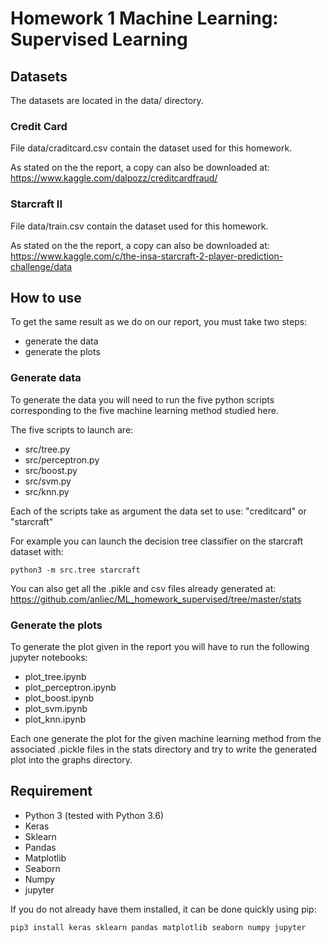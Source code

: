 # Homework 1 Machine Learning: Supervised Learning

## Datasets

The datasets are located in the data/ directory.

### Credit Card

File data/craditcard.csv contain the dataset used for this homework.

As stated on the the report, a copy can also be downloaded at: https://www.kaggle.com/dalpozz/creditcardfraud/

### Starcraft II

File data/train.csv contain the dataset used for this homework.

As stated on the the report, a copy can also be downloaded at: https://www.kaggle.com/c/the-insa-starcraft-2-player-prediction-challenge/data

## How to use

To get the same result as we do on our report, you must take two steps:
 - generate the data
 - generate the plots 

### Generate data
 
To generate the data you will need to run the five python scripts corresponding to the five machine learning method studied here.

The five scripts to launch are:
 - src/tree.py
 - src/perceptron.py
 - src/boost.py
 - src/svm.py
 - src/knn.py
 
Each of the scripts take as argument the data set to use: "creditcard" or "starcraft"

For example you can launch the decision tree classifier on the starcraft dataset with:

    python3 -m src.tree starcraft

You can also get all the .pikle and csv files already generated at: https://github.com/anliec/ML_homework_supervised/tree/master/stats

### Generate the plots

To generate the plot given in the report you will have to run the following jupyter notebooks:
 - plot_tree.ipynb
 - plot_perceptron.ipynb
 - plot_boost.ipynb
 - plot_svm.ipynb
 - plot_knn.ipynb
 
Each one generate the plot for the given machine learning method from the associated .pickle files in the stats directory and try to write the generated plot into the graphs directory.

## Requirement 

 - Python 3 (tested with Python 3.6)
 - Keras
 - Sklearn
 - Pandas
 - Matplotlib
 - Seaborn
 - Numpy
 - jupyter
 
If you do not already have them installed, it can be done quickly using pip:

    pip3 install keras sklearn pandas matplotlib seaborn numpy jupyter